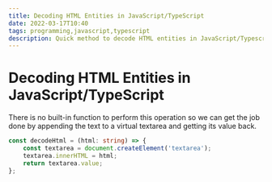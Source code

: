 ```yaml
---
title: Decoding HTML Entities in JavaScript/TypeScript
date: 2022-03-17T10:40
tags: programming,javascript,typescript
description: Quick method to decode HTML entities in JavaScript/Typescript
---
```


# Decoding HTML Entities in JavaScript/TypeScript

There is no built-in function to perform this operation so we can get the job done by appending the text to a virtual textarea and getting its value back.

```ts
const decodeHtml = (html: string) => {
    const textarea = document.createElement('textarea');
    textarea.innerHTML = html;
    return textarea.value;
};
```
